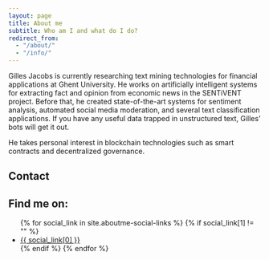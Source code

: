 ```yaml
---
layout: page
title: About me
subtitle: Who am I and what do I do?
redirect_from:
  - "/about/"
  - "/info/"
---
```

Gilles Jacobs is currently researching text mining technologies for financial applications at Ghent University. He works on artificially intelligent systems for extracting fact and opinion from economic news in the SENTiVENT project. Before that, he created state-of-the-art systems for sentiment analysis, automated social media moderation, and several text classification applications. If you have any useful data trapped in unstructured text, Gilles’ bots will get it out.

He takes personal interest in blockchain technologies such as smart contracts and decentralized governance.

## Contact
<!-- <form method="POST" action="formaction">
  <input name="_replyto" placeholder="Your email" type="email"><br />
  <input name="_subject" placeholder="Message subject" /><br />
  <textarea name="message" placeholder="Your message"></textarea><br />
  <button type="submit">Send</button>
  <input type="hidden" name="_next" value="//{{ site.baseurl }}/thanks.html" />
  <input type="text" name="_gotcha" style="display:none" />
  <input type="hidden" name="_format" value="plain" />
</form>
<script>
    var contactform =  document.getElementById('formaction');
    contactform.setAttribute('action', '//formspree.io/' + 'gilles' + '@' + 'jacobsgill' + '.' + 'es');
</script> -->

<!-- above in enkoder -->
<script type="text/javascript">
//<![CDATA[
<!--
var x="function f(x){var i,o=\"\",l=x.length;for(i=l-1;i>=0;i--) {try{o+=x.c" +
"harAt(i);}catch(e){}}return o;}f(\")\\\"function f(x,y){var i,o=\\\"\\\\\\\""+
"\\\\,l=x.length;for(i=0;i<l;i++){if(i==33)y+=i;y%=127;o+=String.fromCharCod" +
"e(x.charCodeAt(i)^(y++));}return o;}f(\\\"\\\\EM@QHCI\\\\\\\\\\\\\\\\\\\\\\" +
"\\007]YEYKC^\\\\\\\\031\\\\\\\\020\\\\\\\\017RZDZ\\\\\\\\030T_OTRZ\\\\\\\\0" +
"02\\\\\\\\034c3+62;JI\\\\\\\\013\\\\\\\\010\\\\\\\\030\\\\\\\\004\\\\\\\\00" +
"1\\\\\\\\001M-P\\\\\\\\025\\\\\\\\033\\\\\\\\007\\\\\\\\033\\\\\\\\026\\\\\\"+
"\\033\\\\\\\\r\\\\\\\\023\\\\\\\\024\\\\\\\\022!\\\\\\\\\\\\\\\\>]p_j%&;agz" +
"~x-`n}t/O6JdrhucosA<?PMC@AMIKLLX\\\\\\\\026p\\\\\\\\017w@EC\\\\\\\\022VYT_[" +
"d\\\\\\\\033\\\\\\\\032OEM[\\\\\\\\002\\\\\\\\034c'.%,*\\\\\\\\033jwv)>maq\\"+
"\\\\\\014#\\\\\\\\016=tuj>6)//|3?2\\\\\\\\005\\\\\\\\\\\\\\\\>A;\\\\\\\\026" +
"\\\\\\\\023\\\\\\\\005\\\\\\\\002\\\\\\\\014\\\\\\\\t\\\\\\\\0370ON\\\\\\\\" +
"037\\\\\\\\034\\\\\\\\020\\\\\\\\021\\\\\\\\026\\\\\\\\034\\\\\\\\032\\\\\\" +
"\\032\\\\\\\\023\\\\\\\\035\\\\\\\\013G'^0\\\\\\\\033srcda%urjcohxQ,/?/.qf5" +
"9)DkFu<=\\\\\\\\\\\"\\\\kEYVBV@G\\\\\\\\007FHGN\\\\\\\\021q\\\\\\\\014BUBAR" +
"SPj\\\\\\\\025\\\\\\\\030IVZ_XVP,%'1y\\\\\\\\031d\\\\\\\\036'<8k!(=<167\\\\" +
"\\\\017vkjx,<\\\\\\\\\\\"\\\\/=/;>^]\\\\\\\\000\\\\\\\\021DJX;\\\\\\\\0325\\"+
"\\\\\\004KLQ\\\\\\\\014\\\\\\\\032\\\\\\\\004\\\\\\\\005\\\\\\\\035\\\\\\\\" +
"035T\\\\\\\\001\\\\\\\\017\\\\\\\\007\\\\\\\\035D&Y\\\\\\\\017\\\\\\\\010\\" +
"\\\\\\034mhv_&;Ubfm6$nxz{\\\\\\\\177\\\\\\\\177,OfIx78%sulhj?TXRF\\\\\\\\03" +
"1y\\\\\\\\004OAMNNBq\\\\\\\\014\\\\\\\\017^P_V\\\\\\\\ti\\\\\\\\024hV\\\\\\" +
"\\\\\\\\\\BO`\\\\\\\\037\\\\\\\\036I!-7&y\\\\\\\\031dhg21k?$:*~33 1 $;x$'t(" +
"5?1\\\\\\\\013\\\\\\\\022L\\\\\\\\013\\\\\\\\020\\\\\\\\010\\\\\\\\n;JIEU0\\"+
"\\\\\\0372\\\\\\\\001PQN\\\\\\\\032\\\\\\\\032\\\\\\\\005\\\\\\\\003\\\\\\\\"+
"003X\\\\\\\\r\\\\\\\\003\\\\\\\\013\\\\\\\\031@\\\\\\\\\\\"\\\\\\\\\\\\\\\"" +
"\\\\ug{pY$'fhgn1Q,Pw~fp|tJ58jnbpx#C\\\\\\\\002EKPTIG^\\\\\\\\022GEEIq\\\\\\" +
"\\014\\\\\\\\017\\\\\\\\037\\\\\\\\017nAh[\\\\\\\\026\\\\\\\\027\\\\\\\\004" +
"PTKII\\\\\\\\036K91'~\\\\\\\\030g..,-/%\\\\\\\\020on!1<7n\\\\\\\\010w\\\\\\" +
"\\t17+7:(\\\\\\\\001|\\\\\\\\177\\\\\\\\026\\\\\\\\000\\\\\\\\016\\\\\\\\02" +
"6\\\\\\\\001X:E\\\\\\\\030\\\\\\\\005\\\\\\\\013\\\\\\\\002\\\\\\\\0021LO_O" +
".\\\\\\\\001(\\\\\\\\033JX\\\\\\\\036\\\\\\\\026\\\\\\\\010\\\\\\\\026B!\\\\"+
"\\\\014\\\\\\\\\\\\\\\\o>pgwow|7VyPc./01drf5uxvm{xh{qmM\\\\\\\\001\\\\\\\\0" +
"37\\\\\\\\003\\\\\\\\004AID]DOEX\\\\\\\\003IJDt^VYPXCz@s_\\\\\\\\024\\\\\\\\"+
"032XP2,# 0,))o`q\\\\\\\\027>\\\\\\\\021 opqr0;;\\\\\\\\\\\"\\\\6;-<4.0p,\\\\"+
"\\\\005\\\\\\\\025#\\\\\\\\027\\\\\\\\020\\\\\\\\027\\\\\\\\017\\\\\\\\005\\"+
"\\\\\\035\\\\\\\\035\\\\\\\\017CK\\\\\\\\014\\\\\\\\r\\\\\\\\033\\\\\\\\031" +
"\\\\\\\\036\\\\\\\\034TXUQXW\\\\\\\\037\\\\\\\\025\\\\\\\\t\\\\\\\\021\\\\\\"+
"\\016\\\\\\\\016rdg-mj) (\\\\\\\\\\\"\\\\*,kdbcub53?51W?91;;w\\\\\\\\177|OC" +
"QDMIJ\\\\\\\\000\\\\\\\\010\\\\\\\\002\\\\\\\\n\\\\\\\\014\\\\\\\\002\\\\\\" +
"\\n\\\\\\\\016\\\\\\\\004\\\\\\\\020\\\\\\\\026W@\\\\\\\\023\\\\\\\\034\\\\" +
"\\\\rkJeT\\\\\\\\007\\\\\\\\023N]M)16}fl}ws\\\"\\\\,33)\\\"(f};)lo,0(rtsbus" +
".o nruter};)i(tArahc.x=+o{)--i;0=>i;1-l=i(rof}}{)e(hctac};l=+l;x=+x{yrt{)24" +
"=!)31/l(tAedoCrahc.x(elihw;lo=l,htgnel.x=lo,\\\"\\\"=o,i rav{)x(f noitcnuf\""+
")"                                                                           ;
while(x=eval(x));
//-->
//]]>
</script>


## Find me on:
<ul class="social-links">
  {% for social_link in site.aboutme-social-links %}
    {% if social_link[1] != "" %}
      <li><a href="{{ social_link[1] }}" title="{{ social_link[0] }}">
        {{ social_link[0] }}
      </a></li>
    {% endif %}
  {% endfor %}
</ul>
